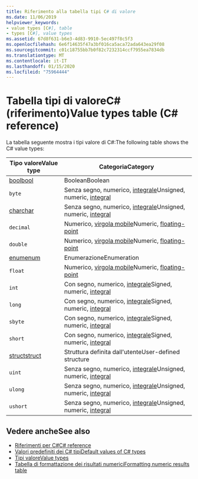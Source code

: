 ```yaml
---
title: Riferimento alla tabella tipi C# di valore
ms.date: 11/06/2019
helpviewer_keywords:
- value types [C#], table
- types [C#], value types
ms.assetid: 67d8f631-b6e3-4d83-9910-5ec497f8c5f3
ms.openlocfilehash: 6e6f14635f47a3bf016ca5aca72ada643ea29f08
ms.sourcegitcommit: c01c18755bb7b0f82c7232314ccf7955ea7834db
ms.translationtype: MT
ms.contentlocale: it-IT
ms.lasthandoff: 01/15/2020
ms.locfileid: "75964444"
---
```

# <a name="value-types-table-c-reference"></a><span data-ttu-id="04119-102">Tabella tipi di valoreC# (riferimento)</span><span class="sxs-lookup"><span data-stu-id="04119-102">Value types table (C# reference)</span></span>

<span data-ttu-id="04119-103">La tabella seguente mostra i tipi valore di C#:</span><span class="sxs-lookup"><span data-stu-id="04119-103">The following table shows the C# value types:</span></span>

|<span data-ttu-id="04119-104">Tipo valore</span><span class="sxs-lookup"><span data-stu-id="04119-104">Value type</span></span>|<span data-ttu-id="04119-105">Categoria</span><span class="sxs-lookup"><span data-stu-id="04119-105">Category</span></span>|
|----------------|--------------|
|[<span data-ttu-id="04119-106">bool</span><span class="sxs-lookup"><span data-stu-id="04119-106">bool</span></span>](../builtin-types/bool.md)|<span data-ttu-id="04119-107">Boolean</span><span class="sxs-lookup"><span data-stu-id="04119-107">Boolean</span></span>|
|`byte`|<span data-ttu-id="04119-108">Senza segno, numerico, [integrale](../builtin-types/integral-numeric-types.md)</span><span class="sxs-lookup"><span data-stu-id="04119-108">Unsigned, numeric, [integral](../builtin-types/integral-numeric-types.md)</span></span>|
|[<span data-ttu-id="04119-109">char</span><span class="sxs-lookup"><span data-stu-id="04119-109">char</span></span>](../builtin-types/char.md)|<span data-ttu-id="04119-110">Senza segno, numerico, [integrale](../builtin-types/integral-numeric-types.md)</span><span class="sxs-lookup"><span data-stu-id="04119-110">Unsigned, numeric, [integral](../builtin-types/integral-numeric-types.md)</span></span>|
|`decimal`|<span data-ttu-id="04119-111">Numerico, [virgola mobile](../builtin-types/floating-point-numeric-types.md)</span><span class="sxs-lookup"><span data-stu-id="04119-111">Numeric, [floating-point](../builtin-types/floating-point-numeric-types.md)</span></span>|
|`double`|<span data-ttu-id="04119-112">Numerico, [virgola mobile](../builtin-types/floating-point-numeric-types.md)</span><span class="sxs-lookup"><span data-stu-id="04119-112">Numeric, [floating-point](../builtin-types/floating-point-numeric-types.md)</span></span>|
|[<span data-ttu-id="04119-113">enum</span><span class="sxs-lookup"><span data-stu-id="04119-113">enum</span></span>](../builtin-types/enum.md)|<span data-ttu-id="04119-114">Enumerazione</span><span class="sxs-lookup"><span data-stu-id="04119-114">Enumeration</span></span>|
|`float`|<span data-ttu-id="04119-115">Numerico, [virgola mobile](../builtin-types/floating-point-numeric-types.md)</span><span class="sxs-lookup"><span data-stu-id="04119-115">Numeric, [floating-point](../builtin-types/floating-point-numeric-types.md)</span></span>|
|`int`|<span data-ttu-id="04119-116">Con segno, numerico, [integrale](../builtin-types/integral-numeric-types.md)</span><span class="sxs-lookup"><span data-stu-id="04119-116">Signed, numeric, [integral](../builtin-types/integral-numeric-types.md)</span></span>|
|`long`|<span data-ttu-id="04119-117">Con segno, numerico, [integrale](../builtin-types/integral-numeric-types.md)</span><span class="sxs-lookup"><span data-stu-id="04119-117">Signed, numeric, [integral](../builtin-types/integral-numeric-types.md)</span></span>|
|`sbyte`|<span data-ttu-id="04119-118">Con segno, numerico, [integrale](../builtin-types/integral-numeric-types.md)</span><span class="sxs-lookup"><span data-stu-id="04119-118">Signed, numeric, [integral](../builtin-types/integral-numeric-types.md)</span></span>|
|`short`|<span data-ttu-id="04119-119">Con segno, numerico, [integrale](../builtin-types/integral-numeric-types.md)</span><span class="sxs-lookup"><span data-stu-id="04119-119">Signed, numeric, [integral](../builtin-types/integral-numeric-types.md)</span></span>|
|[<span data-ttu-id="04119-120">struct</span><span class="sxs-lookup"><span data-stu-id="04119-120">struct</span></span>](struct.md)|<span data-ttu-id="04119-121">Struttura definita dall'utente</span><span class="sxs-lookup"><span data-stu-id="04119-121">User-defined structure</span></span>|
|`uint`|<span data-ttu-id="04119-122">Senza segno, numerico, [integrale](../builtin-types/integral-numeric-types.md)</span><span class="sxs-lookup"><span data-stu-id="04119-122">Unsigned, numeric, [integral](../builtin-types/integral-numeric-types.md)</span></span>|
|`ulong`|<span data-ttu-id="04119-123">Senza segno, numerico, [integrale](../builtin-types/integral-numeric-types.md)</span><span class="sxs-lookup"><span data-stu-id="04119-123">Unsigned, numeric, [integral](../builtin-types/integral-numeric-types.md)</span></span>|
|`ushort`|<span data-ttu-id="04119-124">Senza segno, numerico, [integrale](../builtin-types/integral-numeric-types.md)</span><span class="sxs-lookup"><span data-stu-id="04119-124">Unsigned, numeric, [integral](../builtin-types/integral-numeric-types.md)</span></span>|

## <a name="see-also"></a><span data-ttu-id="04119-125">Vedere anche</span><span class="sxs-lookup"><span data-stu-id="04119-125">See also</span></span>

- [<span data-ttu-id="04119-126">Riferimenti per C#</span><span class="sxs-lookup"><span data-stu-id="04119-126">C# reference</span></span>](../index.md)
- [<span data-ttu-id="04119-127">Valori predefiniti dei C# tipi</span><span class="sxs-lookup"><span data-stu-id="04119-127">Default values of C# types</span></span>](../builtin-types/default-values.md)
- [<span data-ttu-id="04119-128">Tipi valore</span><span class="sxs-lookup"><span data-stu-id="04119-128">Value types</span></span>](value-types.md)
- [<span data-ttu-id="04119-129">Tabella di formattazione dei risultati numerici</span><span class="sxs-lookup"><span data-stu-id="04119-129">Formatting numeric results table</span></span>](formatting-numeric-results-table.md)
